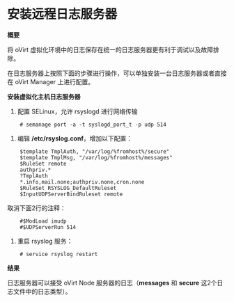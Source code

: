 # 安装远程日志服务器

**概要**

将 oVirt 虚拟化环境中的日志保存在统一的日志服务器更有利于调试以及故障排除。

在日志服务器上按照下面的步骤进行操作，可以单独安装一台日志服务器或者直接在 oVirt Manager 上进行配置。

**安装虚拟化主机日志服务器**

1. 配置 SELinux，允许 rsyslogd 进行网络传输

```
    # semanage port -a -t syslogd_port_t -p udp 514
```

1. 编辑 **/etc/rsyslog.conf**，增加以下配置：

```
    $template TmplAuth, "/var/log/%fromhost%/secure"
    $template TmplMsg, "/var/log/%fromhost%/messages"
    $RuleSet remote
    authpriv.*
    ?TmplAuth
    *.info,mail.none;authpriv.none,cron.none
    $RuleSet RSYSLOG_DefaultRuleset
    $InputUDPServerBindRuleset remote
```

  取消下面2行的注释：

```
    #$ModLoad imudp
    #$UDPServerRun 514
```

1. 重启 rsyslog 服务：

```
    # service rsyslog restart
```

**结果**

日志服务器可以接受 oVirt Node 服务器的日志（**messages** 和 **secure** 这2个日志文件中的日志类型）。
